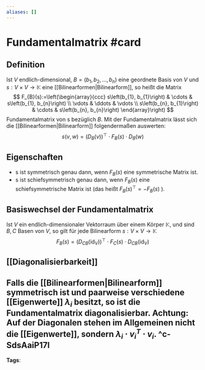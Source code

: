 ```yaml
---
aliases: []
---
```


# Fundamentalmatrix #card
## Definition
Ist $V$ endlich-dimensional, $B=\left(b_{1}, b_{2}, \ldots, b_{n}\right)$ eine geordnete Basis von $V$ und $s: V \times V \rightarrow \mathbb{K}$ eine [[Bilinearformen|Bilinearform]], so heißt die Matrix
$$
F_{B}(s):=\left(\begin{array}{ccc}
s\left(b_{1}, b_{1}\right) & \cdots & s\left(b_{1}, b_{n}\right) \\
\vdots & \ddots & \vdots \\
s\left(b_{n}, b_{1}\right) & \cdots & s\left(b_{n}, b_{n}\right)
\end{array}\right)
$$
Fundamentalmatrix von s bezüglich $B$. Mit der Fundamentalmatrix lässt sich die [[Bilinearformen|Bilinearform]] folgendermaßen auswerten:
$$s(v, w)=\left(D_{B}(v)\right)^{\top} \cdot F_{B}(s) \cdot D_{B}(w)$$
## Eigenschaften
- s ist symmetrisch genau dann, wenn $F_{B}(s)$ eine symmetrische Matrix ist.
- s ist schiefsymmetrisch genau dann, wenn $F_{B}(s)$ eine schiefsymmetrische Matrix ist (das heißt $F_{B}(s)^{\top}=-F_{B}(s)$ ).
## Basiswechsel der Fundamentalmatrix
Ist $V$ ein endlich-dimensionaler Vektorraum über einem Körper $\mathbb{K}$, und sind $B, C$ Basen von $V$, so gilt für jede Bilinearform $s: V \times V \rightarrow \mathbb{K}$
$$
F_{B}(s)=\left(D_{C B}\left(\mathrm{id}_{V}\right)\right)^{\top} \cdot F_{C}(s) \cdot D_{C B}\left(\mathrm{id}_{V}\right)
$$
## [[Diagonalisierbarkeit]]
Falls die [[Bilinearformen|Bilinearform]] symmetrisch ist und paarweise verschiedene [[Eigenwerte]] $\lambda_i$ besitzt, so ist die Fundamentalmatrix diagonalisierbar. Achtung: Auf der Diagonalen stehen im Allgemeinen nicht die [[Eigenwerte]], sondern $\lambda_i \cdot v_i^T \cdot v_i$.
^c-SdsAaiP17l
---
**Tags**: 